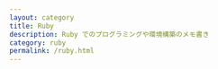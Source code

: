 ```yaml
---
layout: category
title: Ruby
description: Ruby でのプログラミングや環境構築のメモ書き
category: ruby
permalink: /ruby.html
---
```

